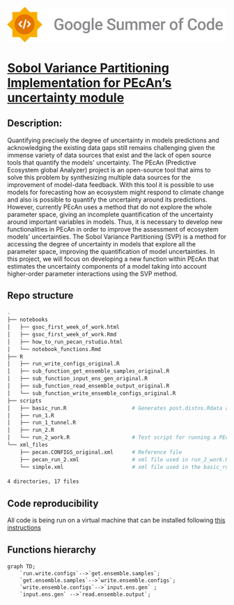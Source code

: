 
![Alt text](./gsoc_logo_2.png "Optional title ")

# [Sobol Variance Partitioning Implementation for PEcAn’s uncertainty module](https://summerofcode.withgoogle.com/programs/2022/projects/FzRn47Nh)

## Description:

Quantifying precisely the degree of uncertainty in models predictions and acknowledging the existing data gaps still remains challenging given the immense variety of data sources that exist and the lack of open source tools that quantify the models' uncertainty. The PEcAn (Predictive Ecosystem global Analyzer) project is an open-source tool that aims to solve this problem by synthesizing multiple data sources for the improvement of model-data feedback. With this tool it is possible to use models for forecasting how an ecosystem might respond to climate change and also is possible to quantify the uncertainty around its predictions. However, currently PEcAn uses a method that do not explore the whole parameter space, giving an incomplete quantification of the uncertainty around important variables in models. Thus, it is necessary to develop new functionalities in PEcAn in order to improve the assessment of ecosystem models' uncertainties. The Sobol Variance Partitioning (SVP) is a method for accessing the degree of uncertainty in models that explore all the parameter space, improving the quantification of model uncertainties. In this project, we will focus on developing a new function within PEcAn that estimates the uncertainty components of a model taking into account higher-order parameter interactions using the SVP method.


## Repo structure

```bash
.
├── notebooks
│   ├── gsoc_first_week_of_work.html
│   ├── gsoc_first_week_of_work.Rmd
│   ├── how_to_run_pecan_rstudio.html
│   └── notebook_functions.Rmd
├── R
│   ├── run_write_configs_original.R
│   ├── sub_function_get_ensemble_samples_original.R
│   ├── sub_function_input_ens_gen_original.R
│   ├── sub_function_read_ensemble_output_original.R
│   └── sub_function_write_ensemble_configs_original.R
├── scripts
│   ├── basic_run.R                     # Generates post.distns.Rdata and prior.distns.Rdata needed in the run.write.configs function
│   ├── run_1.R
│   ├── run_1_tunnel.R
│   ├── run_2.R
│   └── run_2_work.R                    # Test script for running a PEcAn model
└── xml_files
    ├── pecan.CONFIGS_original.xml      # Reference file
    ├── pecan_run_2.xml                 # xml file used in run_2_work.R
    └── simple.xml                      # xml file used in the basic_run.R

4 directories, 17 files

```



## Code reproducibility

All code is being run on a virtual machine that can be installed following [this instructions](https://pecanproject.github.io/pecan-documentation/master/install-vm.html#install-vm)

## Functions hierarchy

```mermaid
graph TD;
    `run.write.configs`-->`get.ensemble.samples`;
    `get.ensemble.samples`-->`write.ensemble.configs`;
    `write.ensemble.configs`-->`input.ens.gen` ;
    `input.ens.gen` -->`read.ensemble.output`;
```




